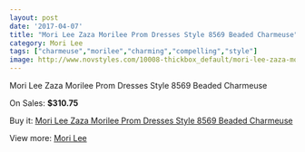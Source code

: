 ```yaml
---
layout: post
date: '2017-04-07'
title: "Mori Lee Zaza Morilee Prom Dresses Style 8569 Beaded Charmeuse"
category: Mori Lee
tags: ["charmeuse","morilee","charming","compelling","style"]
image: http://www.novstyles.com/10008-thickbox_default/mori-lee-zaza-morilee-prom-dresses-style-8569-beaded-charmeuse.jpg
---
```

Mori Lee Zaza Morilee Prom Dresses Style 8569 Beaded Charmeuse

On Sales: **$310.75**
<a href="https://www.novstyles.com/en/mori-lee/7081-mori-lee-zaza-morilee-prom-dresses-style-8569-beaded-charmeuse.html"><amp-img layout="responsive" width="600" height="600" src="//www.novstyles.com/10008-thickbox_default/mori-lee-zaza-morilee-prom-dresses-style-8569-beaded-charmeuse.jpg" alt="Mori Lee Zaza Morilee Prom Dresses Style 8569 Beaded Charmeuse 0" /></a>

Buy it: [Mori Lee Zaza Morilee Prom Dresses Style 8569 Beaded Charmeuse](https://www.novstyles.com/en/mori-lee/7081-mori-lee-zaza-morilee-prom-dresses-style-8569-beaded-charmeuse.html "Mori Lee Zaza Morilee Prom Dresses Style 8569 Beaded Charmeuse")

View more: [Mori Lee](https://www.novstyles.com/en/47-mori-lee "Mori Lee")